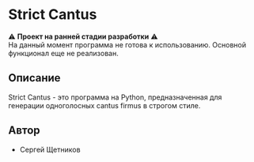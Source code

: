 # Strict Cantus

⚠️ **Проект на ранней стадии разработки** ⚠️  
На данный момент программа не готова к использованию. Основной функционал еще не реализован.

## Описание

Strict Cantus - это программа на Python, предназначенная для генерации одноголосных cantus firmus в строгом стиле.

## Автор

- Сергей Щетников